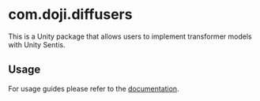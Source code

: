 # com.doji.diffusers

This is a Unity package that allows users to implement transformer models with Unity Sentis.

## Usage

For usage guides please refer to the [documentation].

[documentation]: https://docs.doji-tech.com/com.doji.transformers/